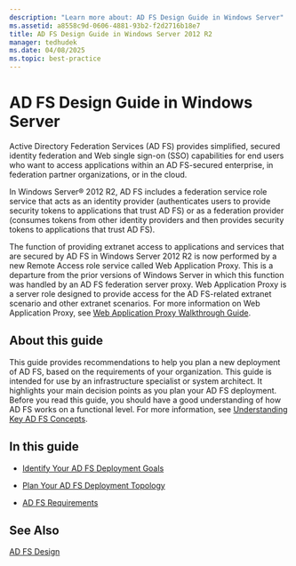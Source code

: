 ```yaml
---
description: "Learn more about: AD FS Design Guide in Windows Server"
ms.assetid: a8558c9d-0606-4881-93b2-f2d2716b18e7
title: AD FS Design Guide in Windows Server 2012 R2
manager: tedhudek
ms.date: 04/08/2025
ms.topic: best-practice
---
```


# AD FS Design Guide in Windows Server

Active Directory Federation Services \(AD FS\) provides simplified, secured identity federation and Web single sign\-on \(SSO\) capabilities for end users who want to access applications within an AD FS\-secured enterprise, in federation partner organizations, or in the cloud.

In Windows Server&reg; 2012 R2, AD FS includes a federation service role service that acts as an identity provider \(authenticates users to provide security tokens to applications that trust AD FS\) or as a federation provider \(consumes tokens from other identity providers and then provides security tokens to applications that trust AD FS\).

The function of providing extranet access to applications and services that are secured by AD FS in Windows Server 2012 R2 is now performed by a new Remote Access role service called Web Application Proxy. This is a departure from the prior versions of Windows Server in which this function was handled by an AD FS federation server proxy. Web Application Proxy is a server role designed to provide access for the AD FS\-related extranet scenario and other extranet scenarios. For more information on Web Application Proxy, see [Web Application Proxy Walkthrough Guide](/previous-versions/windows/it-pro/windows-server-2012-R2-and-2012/dn280944(v=ws.11)).

## About this guide
This guide provides recommendations to help you plan a new deployment of AD FS, based on the requirements of your organization. This guide is intended for use by an infrastructure specialist or system architect. It highlights your main decision points as you plan your AD FS deployment. Before you read this guide, you should have a good understanding of how AD FS works on a functional level. For more information, see [Understanding Key AD FS Concepts](../../ad-fs/technical-reference/Understanding-Key-AD-FS-Concepts.md).

## In this guide

-   [Identify Your AD FS Deployment Goals](Identify-Your-AD-FS-Deployment-Goals.md)

-   [Plan Your AD FS Deployment Topology](Plan-Your-AD-FS-Deployment-Topology.md)

-   [AD FS Requirements](AD-FS-Requirements.md)


## See Also
[AD FS Design](../../ad-fs/AD-FS-Design.md)

